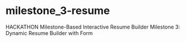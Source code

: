 # milestone_3-resume
HACKATHON Milestone-Based Interactive Resume Builder Milestone 3: Dynamic Resume Builder with Form
